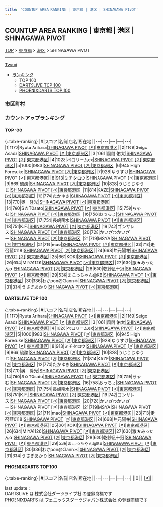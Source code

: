 ```yaml
---
title: 'COUNTUP AREA RANKING | 東京都 | 港区 | SHINAGAWA PIVOT'
---
```

## COUNTUP AREA RANKING | 東京都 | 港区 | SHINAGAWA PIVOT

[TOP](/darts/rank/) > [東京都](/darts/rank/東京都/) > [港区](/darts/rank/東京都/港区/) > SHINAGAWA PIVOT

___

<a href="https://twitter.com/share?ref_src=twsrc%5Etfw" data-text="COUNTUP AREA RANKING | 東京都港区SHINAGAWA PIVOT" class="twitter-share-button" data-hashtags="DARTSLIVE,PHOENIXDARTS,darts,ダーツ" data-show-count="false">Tweet</a>

* [ランキング](#カウントアップランキング)
    * [TOP 100](#top-100)
    * [DARTSLIVE TOP 100](#dartslive-top-100)
    * [PHOENIXDARTS TOP 100](#phoenixdarts-top-100)

### 市区町村

<ul>

</ul>

### カウントアップランキング

#### TOP 100



{:.table-ranking}
|#|スコア|名前|店名|所在地|
|---|---|---|---|---|
|1|1170|<span class="rank-name-dl">Ryuta Arihara</span>|<a href="/darts/rank/shops/99f5c1a0a988f6d528032249b44395af.html">SHINAGAWA PIVOT</a> <a href="https://search.dartslive.com/jp/shop/99f5c1a0a988f6d528032249b44395af">[↗]</a>|<a href="/darts/rank/東京都/港区">東京都港区</a>|
|2|1169|<span class="rank-name-dl">Seigo Asada</span>|<a href="/darts/rank/shops/99f5c1a0a988f6d528032249b44395af.html">SHINAGAWA PIVOT</a> <a href="https://search.dartslive.com/jp/shop/99f5c1a0a988f6d528032249b44395af">[↗]</a>|<a href="/darts/rank/東京都/港区">東京都港区</a>|
|3|1061|<span class="rank-name-dl">風間 佑太</span>|<a href="/darts/rank/shops/99f5c1a0a988f6d528032249b44395af.html">SHINAGAWA PIVOT</a> <a href="https://search.dartslive.com/jp/shop/99f5c1a0a988f6d528032249b44395af">[↗]</a>|<a href="/darts/rank/東京都/港区">東京都港区</a>|
|4|1028|<span class="rank-name-dl">ペロリームex</span>|<a href="/darts/rank/shops/99f5c1a0a988f6d528032249b44395af.html">SHINAGAWA PIVOT</a> <a href="https://search.dartslive.com/jp/shop/99f5c1a0a988f6d528032249b44395af">[↗]</a>|<a href="/darts/rank/東京都/港区">東京都港区</a>|
|5|1000|<span class="rank-name-dl">1983</span>|<a href="/darts/rank/shops/99f5c1a0a988f6d528032249b44395af.html">SHINAGAWA PIVOT</a> <a href="https://search.dartslive.com/jp/shop/99f5c1a0a988f6d528032249b44395af">[↗]</a>|<a href="/darts/rank/東京都/港区">東京都港区</a>|
|6|945|<span class="rank-name-dl">High Foresuke</span>|<a href="/darts/rank/shops/99f5c1a0a988f6d528032249b44395af.html">SHINAGAWA PIVOT</a> <a href="https://search.dartslive.com/jp/shop/99f5c1a0a988f6d528032249b44395af">[↗]</a>|<a href="/darts/rank/東京都/港区">東京都港区</a>|
|7|928|<span class="rank-name-dl">ゆうすけ</span>|<a href="/darts/rank/shops/99f5c1a0a988f6d528032249b44395af.html">SHINAGAWA PIVOT</a> <a href="https://search.dartslive.com/jp/shop/99f5c1a0a988f6d528032249b44395af">[↗]</a>|<a href="/darts/rank/東京都/港区">東京都港区</a>|
|8|913|<span class="rank-name-dl">ミチタロウ</span>|<a href="/darts/rank/shops/99f5c1a0a988f6d528032249b44395af.html">SHINAGAWA PIVOT</a> <a href="https://search.dartslive.com/jp/shop/99f5c1a0a988f6d528032249b44395af">[↗]</a>|<a href="/darts/rank/東京都/港区">東京都港区</a>|
|9|866|<span class="rank-name-dl">硫酸</span>|<a href="/darts/rank/shops/99f5c1a0a988f6d528032249b44395af.html">SHINAGAWA PIVOT</a> <a href="https://search.dartslive.com/jp/shop/99f5c1a0a988f6d528032249b44395af">[↗]</a>|<a href="/darts/rank/東京都/港区">東京都港区</a>|
|10|828|<span class="rank-name-dl">うじうじゆうじ</span>|<a href="/darts/rank/shops/99f5c1a0a988f6d528032249b44395af.html">SHINAGAWA PIVOT</a> <a href="https://search.dartslive.com/jp/shop/99f5c1a0a988f6d528032249b44395af">[↗]</a>|<a href="/darts/rank/東京都/港区">東京都港区</a>|
|11|814|<span class="rank-name-dl">KAZE</span>|<a href="/darts/rank/shops/99f5c1a0a988f6d528032249b44395af.html">SHINAGAWA PIVOT</a> <a href="https://search.dartslive.com/jp/shop/99f5c1a0a988f6d528032249b44395af">[↗]</a>|<a href="/darts/rank/東京都/港区">東京都港区</a>|
|12|774|<span class="rank-name-dl">たかゆき</span>|<a href="/darts/rank/shops/99f5c1a0a988f6d528032249b44395af.html">SHINAGAWA PIVOT</a> <a href="https://search.dartslive.com/jp/shop/99f5c1a0a988f6d528032249b44395af">[↗]</a>|<a href="/darts/rank/東京都/港区">東京都港区</a>|
|13|770|<span class="rank-name-dl">奥　隆光</span>|<a href="/darts/rank/shops/99f5c1a0a988f6d528032249b44395af.html">SHINAGAWA PIVOT</a> <a href="https://search.dartslive.com/jp/shop/99f5c1a0a988f6d528032249b44395af">[↗]</a>|<a href="/darts/rank/東京都/港区">東京都港区</a>|
|14|760|<span class="rank-name-dl">S☆TOsato</span>|<a href="/darts/rank/shops/99f5c1a0a988f6d528032249b44395af.html">SHINAGAWA PIVOT</a> <a href="https://search.dartslive.com/jp/shop/99f5c1a0a988f6d528032249b44395af">[↗]</a>|<a href="/darts/rank/東京都/港区">東京都港区</a>|
|15|759|<span class="rank-name-dl">ちゃむ</span>|<a href="/darts/rank/shops/99f5c1a0a988f6d528032249b44395af.html">SHINAGAWA PIVOT</a> <a href="https://search.dartslive.com/jp/shop/99f5c1a0a988f6d528032249b44395af">[↗]</a>|<a href="/darts/rank/東京都/港区">東京都港区</a>|
|16|758|<span class="rank-name-dl">おっちょ</span>|<a href="/darts/rank/shops/99f5c1a0a988f6d528032249b44395af.html">SHINAGAWA PIVOT</a> <a href="https://search.dartslive.com/jp/shop/99f5c1a0a988f6d528032249b44395af">[↗]</a>|<a href="/darts/rank/東京都/港区">東京都港区</a>|
|17|754|<span class="rank-name-dl">長嶋陽水</span>|<a href="/darts/rank/shops/99f5c1a0a988f6d528032249b44395af.html">SHINAGAWA PIVOT</a> <a href="https://search.dartslive.com/jp/shop/99f5c1a0a988f6d528032249b44395af">[↗]</a>|<a href="/darts/rank/東京都/港区">東京都港区</a>|
|18|751|<span class="rank-name-dl">K.F.</span>|<a href="/darts/rank/shops/99f5c1a0a988f6d528032249b44395af.html">SHINAGAWA PIVOT</a> <a href="https://search.dartslive.com/jp/shop/99f5c1a0a988f6d528032249b44395af">[↗]</a>|<a href="/darts/rank/東京都/港区">東京都港区</a>|
|19|742|<span class="rank-name-dl">ゴンザレス</span>|<a href="/darts/rank/shops/99f5c1a0a988f6d528032249b44395af.html">SHINAGAWA PIVOT</a> <a href="https://search.dartslive.com/jp/shop/99f5c1a0a988f6d528032249b44395af">[↗]</a>|<a href="/darts/rank/東京都/港区">東京都港区</a>|
|20|728|<span class="rank-name-dl">かいざわかいざー</span>|<a href="/darts/rank/shops/99f5c1a0a988f6d528032249b44395af.html">SHINAGAWA PIVOT</a> <a href="https://search.dartslive.com/jp/shop/99f5c1a0a988f6d528032249b44395af">[↗]</a>|<a href="/darts/rank/東京都/港区">東京都港区</a>|
|21|719|<span class="rank-name-dl">MSYA</span>|<a href="/darts/rank/shops/99f5c1a0a988f6d528032249b44395af.html">SHINAGAWA PIVOT</a> <a href="https://search.dartslive.com/jp/shop/99f5c1a0a988f6d528032249b44395af">[↗]</a>|<a href="/darts/rank/東京都/港区">東京都港区</a>|
|21|719|<span class="rank-name-dl">mao</span>|<a href="/darts/rank/shops/99f5c1a0a988f6d528032249b44395af.html">SHINAGAWA PIVOT</a> <a href="https://search.dartslive.com/jp/shop/99f5c1a0a988f6d528032249b44395af">[↗]</a>|<a href="/darts/rank/東京都/港区">東京都港区</a>|
|23|718|<span class="rank-name-dl">走召藍0118</span>|<a href="/darts/rank/shops/99f5c1a0a988f6d528032249b44395af.html">SHINAGAWA PIVOT</a> <a href="https://search.dartslive.com/jp/shop/99f5c1a0a988f6d528032249b44395af">[↗]</a>|<a href="/darts/rank/東京都/港区">東京都港区</a>|
|24|668|<span class="rank-name-dl">井元陽祐</span>|<a href="/darts/rank/shops/99f5c1a0a988f6d528032249b44395af.html">SHINAGAWA PIVOT</a> <a href="https://search.dartslive.com/jp/shop/99f5c1a0a988f6d528032249b44395af">[↗]</a>|<a href="/darts/rank/東京都/港区">東京都港区</a>|
|25|661|<span class="rank-name-dl">KOKI</span>|<a href="/darts/rank/shops/99f5c1a0a988f6d528032249b44395af.html">SHINAGAWA PIVOT</a> <a href="https://search.dartslive.com/jp/shop/99f5c1a0a988f6d528032249b44395af">[↗]</a>|<a href="/darts/rank/東京都/港区">東京都港区</a>|
|26|634|<span class="rank-name-dl">MIYA1126</span>|<a href="/darts/rank/shops/99f5c1a0a988f6d528032249b44395af.html">SHINAGAWA PIVOT</a> <a href="https://search.dartslive.com/jp/shop/99f5c1a0a988f6d528032249b44395af">[↗]</a>|<a href="/darts/rank/東京都/港区">東京都港区</a>|
|27|630|<span class="rank-name-dl">激★みったんα</span>|<a href="/darts/rank/shops/99f5c1a0a988f6d528032249b44395af.html">SHINAGAWA PIVOT</a> <a href="https://search.dartslive.com/jp/shop/99f5c1a0a988f6d528032249b44395af">[↗]</a>|<a href="/darts/rank/東京都/港区">東京都港区</a>|
|28|600|<span class="rank-name-dl">乾紗凪十冠</span>|<a href="/darts/rank/shops/99f5c1a0a988f6d528032249b44395af.html">SHINAGAWA PIVOT</a> <a href="https://search.dartslive.com/jp/shop/99f5c1a0a988f6d528032249b44395af">[↗]</a>|<a href="/darts/rank/東京都/港区">東京都港区</a>|
|29|536|<span class="rank-name-dl">まこっちゃん@KB</span>|<a href="/darts/rank/shops/99f5c1a0a988f6d528032249b44395af.html">SHINAGAWA PIVOT</a> <a href="https://search.dartslive.com/jp/shop/99f5c1a0a988f6d528032249b44395af">[↗]</a>|<a href="/darts/rank/東京都/港区">東京都港区</a>|
|30|336|<span class="rank-name-dl">わかpon@Clann＊</span>|<a href="/darts/rank/shops/99f5c1a0a988f6d528032249b44395af.html">SHINAGAWA PIVOT</a> <a href="https://search.dartslive.com/jp/shop/99f5c1a0a988f6d528032249b44395af">[↗]</a>|<a href="/darts/rank/東京都/港区">東京都港区</a>|
|31|334|<span class="rank-name-dl">うさぎあかり</span>|<a href="/darts/rank/shops/99f5c1a0a988f6d528032249b44395af.html">SHINAGAWA PIVOT</a> <a href="https://search.dartslive.com/jp/shop/99f5c1a0a988f6d528032249b44395af">[↗]</a>|<a href="/darts/rank/東京都/港区">東京都港区</a>|


#### DARTSLIVE TOP 100



{:.table-ranking}
|#|スコア|名前|店名|所在地|
|---|---|---|---|---|
|1|1170|<span class="rank-name-dl">Ryuta Arihara</span>|<a href="/darts/rank/shops/99f5c1a0a988f6d528032249b44395af.html">SHINAGAWA PIVOT</a> <a href="https://search.dartslive.com/jp/shop/99f5c1a0a988f6d528032249b44395af">[↗]</a>|<a href="/darts/rank/東京都/港区">東京都港区</a>|
|2|1169|<span class="rank-name-dl">Seigo Asada</span>|<a href="/darts/rank/shops/99f5c1a0a988f6d528032249b44395af.html">SHINAGAWA PIVOT</a> <a href="https://search.dartslive.com/jp/shop/99f5c1a0a988f6d528032249b44395af">[↗]</a>|<a href="/darts/rank/東京都/港区">東京都港区</a>|
|3|1061|<span class="rank-name-dl">風間 佑太</span>|<a href="/darts/rank/shops/99f5c1a0a988f6d528032249b44395af.html">SHINAGAWA PIVOT</a> <a href="https://search.dartslive.com/jp/shop/99f5c1a0a988f6d528032249b44395af">[↗]</a>|<a href="/darts/rank/東京都/港区">東京都港区</a>|
|4|1028|<span class="rank-name-dl">ペロリームex</span>|<a href="/darts/rank/shops/99f5c1a0a988f6d528032249b44395af.html">SHINAGAWA PIVOT</a> <a href="https://search.dartslive.com/jp/shop/99f5c1a0a988f6d528032249b44395af">[↗]</a>|<a href="/darts/rank/東京都/港区">東京都港区</a>|
|5|1000|<span class="rank-name-dl">1983</span>|<a href="/darts/rank/shops/99f5c1a0a988f6d528032249b44395af.html">SHINAGAWA PIVOT</a> <a href="https://search.dartslive.com/jp/shop/99f5c1a0a988f6d528032249b44395af">[↗]</a>|<a href="/darts/rank/東京都/港区">東京都港区</a>|
|6|945|<span class="rank-name-dl">High Foresuke</span>|<a href="/darts/rank/shops/99f5c1a0a988f6d528032249b44395af.html">SHINAGAWA PIVOT</a> <a href="https://search.dartslive.com/jp/shop/99f5c1a0a988f6d528032249b44395af">[↗]</a>|<a href="/darts/rank/東京都/港区">東京都港区</a>|
|7|928|<span class="rank-name-dl">ゆうすけ</span>|<a href="/darts/rank/shops/99f5c1a0a988f6d528032249b44395af.html">SHINAGAWA PIVOT</a> <a href="https://search.dartslive.com/jp/shop/99f5c1a0a988f6d528032249b44395af">[↗]</a>|<a href="/darts/rank/東京都/港区">東京都港区</a>|
|8|913|<span class="rank-name-dl">ミチタロウ</span>|<a href="/darts/rank/shops/99f5c1a0a988f6d528032249b44395af.html">SHINAGAWA PIVOT</a> <a href="https://search.dartslive.com/jp/shop/99f5c1a0a988f6d528032249b44395af">[↗]</a>|<a href="/darts/rank/東京都/港区">東京都港区</a>|
|9|866|<span class="rank-name-dl">硫酸</span>|<a href="/darts/rank/shops/99f5c1a0a988f6d528032249b44395af.html">SHINAGAWA PIVOT</a> <a href="https://search.dartslive.com/jp/shop/99f5c1a0a988f6d528032249b44395af">[↗]</a>|<a href="/darts/rank/東京都/港区">東京都港区</a>|
|10|828|<span class="rank-name-dl">うじうじゆうじ</span>|<a href="/darts/rank/shops/99f5c1a0a988f6d528032249b44395af.html">SHINAGAWA PIVOT</a> <a href="https://search.dartslive.com/jp/shop/99f5c1a0a988f6d528032249b44395af">[↗]</a>|<a href="/darts/rank/東京都/港区">東京都港区</a>|
|11|814|<span class="rank-name-dl">KAZE</span>|<a href="/darts/rank/shops/99f5c1a0a988f6d528032249b44395af.html">SHINAGAWA PIVOT</a> <a href="https://search.dartslive.com/jp/shop/99f5c1a0a988f6d528032249b44395af">[↗]</a>|<a href="/darts/rank/東京都/港区">東京都港区</a>|
|12|774|<span class="rank-name-dl">たかゆき</span>|<a href="/darts/rank/shops/99f5c1a0a988f6d528032249b44395af.html">SHINAGAWA PIVOT</a> <a href="https://search.dartslive.com/jp/shop/99f5c1a0a988f6d528032249b44395af">[↗]</a>|<a href="/darts/rank/東京都/港区">東京都港区</a>|
|13|770|<span class="rank-name-dl">奥　隆光</span>|<a href="/darts/rank/shops/99f5c1a0a988f6d528032249b44395af.html">SHINAGAWA PIVOT</a> <a href="https://search.dartslive.com/jp/shop/99f5c1a0a988f6d528032249b44395af">[↗]</a>|<a href="/darts/rank/東京都/港区">東京都港区</a>|
|14|760|<span class="rank-name-dl">S☆TOsato</span>|<a href="/darts/rank/shops/99f5c1a0a988f6d528032249b44395af.html">SHINAGAWA PIVOT</a> <a href="https://search.dartslive.com/jp/shop/99f5c1a0a988f6d528032249b44395af">[↗]</a>|<a href="/darts/rank/東京都/港区">東京都港区</a>|
|15|759|<span class="rank-name-dl">ちゃむ</span>|<a href="/darts/rank/shops/99f5c1a0a988f6d528032249b44395af.html">SHINAGAWA PIVOT</a> <a href="https://search.dartslive.com/jp/shop/99f5c1a0a988f6d528032249b44395af">[↗]</a>|<a href="/darts/rank/東京都/港区">東京都港区</a>|
|16|758|<span class="rank-name-dl">おっちょ</span>|<a href="/darts/rank/shops/99f5c1a0a988f6d528032249b44395af.html">SHINAGAWA PIVOT</a> <a href="https://search.dartslive.com/jp/shop/99f5c1a0a988f6d528032249b44395af">[↗]</a>|<a href="/darts/rank/東京都/港区">東京都港区</a>|
|17|754|<span class="rank-name-dl">長嶋陽水</span>|<a href="/darts/rank/shops/99f5c1a0a988f6d528032249b44395af.html">SHINAGAWA PIVOT</a> <a href="https://search.dartslive.com/jp/shop/99f5c1a0a988f6d528032249b44395af">[↗]</a>|<a href="/darts/rank/東京都/港区">東京都港区</a>|
|18|751|<span class="rank-name-dl">K.F.</span>|<a href="/darts/rank/shops/99f5c1a0a988f6d528032249b44395af.html">SHINAGAWA PIVOT</a> <a href="https://search.dartslive.com/jp/shop/99f5c1a0a988f6d528032249b44395af">[↗]</a>|<a href="/darts/rank/東京都/港区">東京都港区</a>|
|19|742|<span class="rank-name-dl">ゴンザレス</span>|<a href="/darts/rank/shops/99f5c1a0a988f6d528032249b44395af.html">SHINAGAWA PIVOT</a> <a href="https://search.dartslive.com/jp/shop/99f5c1a0a988f6d528032249b44395af">[↗]</a>|<a href="/darts/rank/東京都/港区">東京都港区</a>|
|20|728|<span class="rank-name-dl">かいざわかいざー</span>|<a href="/darts/rank/shops/99f5c1a0a988f6d528032249b44395af.html">SHINAGAWA PIVOT</a> <a href="https://search.dartslive.com/jp/shop/99f5c1a0a988f6d528032249b44395af">[↗]</a>|<a href="/darts/rank/東京都/港区">東京都港区</a>|
|21|719|<span class="rank-name-dl">MSYA</span>|<a href="/darts/rank/shops/99f5c1a0a988f6d528032249b44395af.html">SHINAGAWA PIVOT</a> <a href="https://search.dartslive.com/jp/shop/99f5c1a0a988f6d528032249b44395af">[↗]</a>|<a href="/darts/rank/東京都/港区">東京都港区</a>|
|21|719|<span class="rank-name-dl">mao</span>|<a href="/darts/rank/shops/99f5c1a0a988f6d528032249b44395af.html">SHINAGAWA PIVOT</a> <a href="https://search.dartslive.com/jp/shop/99f5c1a0a988f6d528032249b44395af">[↗]</a>|<a href="/darts/rank/東京都/港区">東京都港区</a>|
|23|718|<span class="rank-name-dl">走召藍0118</span>|<a href="/darts/rank/shops/99f5c1a0a988f6d528032249b44395af.html">SHINAGAWA PIVOT</a> <a href="https://search.dartslive.com/jp/shop/99f5c1a0a988f6d528032249b44395af">[↗]</a>|<a href="/darts/rank/東京都/港区">東京都港区</a>|
|24|668|<span class="rank-name-dl">井元陽祐</span>|<a href="/darts/rank/shops/99f5c1a0a988f6d528032249b44395af.html">SHINAGAWA PIVOT</a> <a href="https://search.dartslive.com/jp/shop/99f5c1a0a988f6d528032249b44395af">[↗]</a>|<a href="/darts/rank/東京都/港区">東京都港区</a>|
|25|661|<span class="rank-name-dl">KOKI</span>|<a href="/darts/rank/shops/99f5c1a0a988f6d528032249b44395af.html">SHINAGAWA PIVOT</a> <a href="https://search.dartslive.com/jp/shop/99f5c1a0a988f6d528032249b44395af">[↗]</a>|<a href="/darts/rank/東京都/港区">東京都港区</a>|
|26|634|<span class="rank-name-dl">MIYA1126</span>|<a href="/darts/rank/shops/99f5c1a0a988f6d528032249b44395af.html">SHINAGAWA PIVOT</a> <a href="https://search.dartslive.com/jp/shop/99f5c1a0a988f6d528032249b44395af">[↗]</a>|<a href="/darts/rank/東京都/港区">東京都港区</a>|
|27|630|<span class="rank-name-dl">激★みったんα</span>|<a href="/darts/rank/shops/99f5c1a0a988f6d528032249b44395af.html">SHINAGAWA PIVOT</a> <a href="https://search.dartslive.com/jp/shop/99f5c1a0a988f6d528032249b44395af">[↗]</a>|<a href="/darts/rank/東京都/港区">東京都港区</a>|
|28|600|<span class="rank-name-dl">乾紗凪十冠</span>|<a href="/darts/rank/shops/99f5c1a0a988f6d528032249b44395af.html">SHINAGAWA PIVOT</a> <a href="https://search.dartslive.com/jp/shop/99f5c1a0a988f6d528032249b44395af">[↗]</a>|<a href="/darts/rank/東京都/港区">東京都港区</a>|
|29|536|<span class="rank-name-dl">まこっちゃん@KB</span>|<a href="/darts/rank/shops/99f5c1a0a988f6d528032249b44395af.html">SHINAGAWA PIVOT</a> <a href="https://search.dartslive.com/jp/shop/99f5c1a0a988f6d528032249b44395af">[↗]</a>|<a href="/darts/rank/東京都/港区">東京都港区</a>|
|30|336|<span class="rank-name-dl">わかpon@Clann＊</span>|<a href="/darts/rank/shops/99f5c1a0a988f6d528032249b44395af.html">SHINAGAWA PIVOT</a> <a href="https://search.dartslive.com/jp/shop/99f5c1a0a988f6d528032249b44395af">[↗]</a>|<a href="/darts/rank/東京都/港区">東京都港区</a>|
|31|334|<span class="rank-name-dl">うさぎあかり</span>|<a href="/darts/rank/shops/99f5c1a0a988f6d528032249b44395af.html">SHINAGAWA PIVOT</a> <a href="https://search.dartslive.com/jp/shop/99f5c1a0a988f6d528032249b44395af">[↗]</a>|<a href="/darts/rank/東京都/港区">東京都港区</a>|


#### PHOENIXDARTS TOP 100



{:.table-ranking}
|#|スコア|名前|店名|所在地|
|---|---|---|---|---|
||0|<span class="rank-name-dl"> </span>|<a href="/darts/rank/shops/.html"></a> <a href="">[↗]</a>|<a href="/darts/rank//"></a>|


<div class="footer border-top border-gray-light mt-5 pt-3 text-right text-gray">
    last update : <span style="font-weight: italic" id="foot_last_modified"></span><br />
    DARTSLIVE は 株式会社ダーツライブ社 の登録商標です<br />
    PHOENIXDARTS は フェニックスダーツジャパン株式会社 の登録商標です<br />
</div>

<script src="https://cdnjs.cloudflare.com/ajax/libs/jquery.tablesorter/2.31.3/js/jquery.tablesorter.min.js" integrity="sha512-qzgd5cYSZcosqpzpn7zF2ZId8f/8CHmFKZ8j7mU4OUXTNRd5g+ZHBPsgKEwoqxCtdQvExE5LprwwPAgoicguNg==" crossorigin="anonymous" referrerpolicy="no-referrer"></script>
<link rel="stylesheet" href="https://cdnjs.cloudflare.com/ajax/libs/jquery.tablesorter/2.31.3/css/theme.default.min.css" integrity="sha512-wghhOJkjQX0Lh3NSWvNKeZ0ZpNn+SPVXX1Qyc9OCaogADktxrBiBdKGDoqVUOyhStvMBmJQ8ZdMHiR3wuEq8+w==" crossorigin="anonymous" referrerpolicy="no-referrer" />
<script>
$(function() {
    $(".table-ranking").tablesorter({sortList:[[0, 0]]});
    $("#foot_last_modified").text(formatDate(new Date(document.lastModified), 'yyyy-MM-dd HH:mm:ss'));
});
</script>

<script async src="https://platform.twitter.com/widgets.js" charset="utf-8"></script>